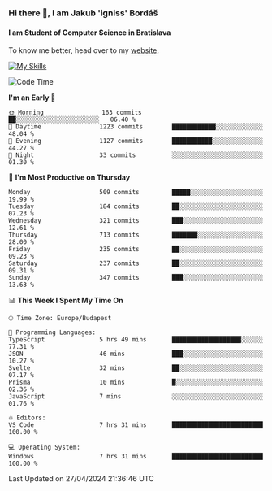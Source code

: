 ### Hi there 👋, I am Jakub 'igniss' Bordáš

#### I am Student of Computer Science in Bratislava
To know me better, head over to my [website](https://bordas.sk).

[![My Skills](https://skillicons.dev/icons?i=js,html,css,figma,svelte,java,kotlin,python,postgresql,typescript,nest,nodejs)](https://bordas.sk)


<!--START_SECTION:waka-->
![Code Time](http://img.shields.io/badge/Code%20Time-1%2C475%20hrs%2043%20mins-blue)

**I'm an Early 🐤** 

```text
🌞 Morning                163 commits         ██░░░░░░░░░░░░░░░░░░░░░░░   06.40 % 
🌆 Daytime                1223 commits        ████████████░░░░░░░░░░░░░   48.04 % 
🌃 Evening                1127 commits        ███████████░░░░░░░░░░░░░░   44.27 % 
🌙 Night                  33 commits          ░░░░░░░░░░░░░░░░░░░░░░░░░   01.30 % 
```
📅 **I'm Most Productive on Thursday** 

```text
Monday                   509 commits         █████░░░░░░░░░░░░░░░░░░░░   19.99 % 
Tuesday                  184 commits         ██░░░░░░░░░░░░░░░░░░░░░░░   07.23 % 
Wednesday                321 commits         ███░░░░░░░░░░░░░░░░░░░░░░   12.61 % 
Thursday                 713 commits         ███████░░░░░░░░░░░░░░░░░░   28.00 % 
Friday                   235 commits         ██░░░░░░░░░░░░░░░░░░░░░░░   09.23 % 
Saturday                 237 commits         ██░░░░░░░░░░░░░░░░░░░░░░░   09.31 % 
Sunday                   347 commits         ███░░░░░░░░░░░░░░░░░░░░░░   13.63 % 
```


📊 **This Week I Spent My Time On** 

```text
🕑︎ Time Zone: Europe/Budapest

💬 Programming Languages: 
TypeScript               5 hrs 49 mins       ███████████████████░░░░░░   77.31 % 
JSON                     46 mins             ███░░░░░░░░░░░░░░░░░░░░░░   10.27 % 
Svelte                   32 mins             ██░░░░░░░░░░░░░░░░░░░░░░░   07.17 % 
Prisma                   10 mins             █░░░░░░░░░░░░░░░░░░░░░░░░   02.36 % 
JavaScript               7 mins              ░░░░░░░░░░░░░░░░░░░░░░░░░   01.76 % 

🔥 Editors: 
VS Code                  7 hrs 31 mins       █████████████████████████   100.00 % 

💻 Operating System: 
Windows                  7 hrs 31 mins       █████████████████████████   100.00 % 
```


 Last Updated on 27/04/2024 21:36:46 UTC
<!--END_SECTION:waka-->
